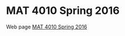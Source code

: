 # MAT 4010 Spring 2016 

Web page [MAT 4010 Spring 2016](http://stat-ata-asu.github.io/MAT4010Spring2016/)
